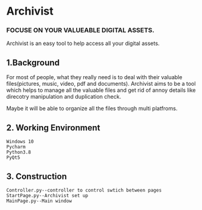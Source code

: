# Archivist

### FOCUSE ON YOUR VALUEABLE DIGITAL ASSETS.
Archivist is an easy tool to help access all your digital assets.

## 1.Background
For most of people, what they really need is to deal with their
valuable files(pictures, music, video, pdf and documents). 
Archivist aims to be a tool which helps to manage all the valuable
files and get rid of annoy details like direcotry manipulation and 
duplication check.

Maybe it will be able to organize all the files through multi platfroms.

## 2. Working Environment
    Windows 10
    Pycharm
    Python3.8
    PyQt5

## 3. Construction
    Controller.py--controller to control swtich between pages
    StartPage.py--Archivist set up
    MainPage.py--Main window
    
